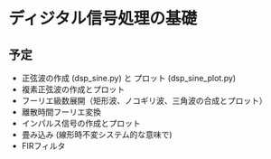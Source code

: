 # ディジタル信号処理の基礎
## 予定
- 正弦波の作成 (dsp_sine.py) と プロット (dsp_sine_plot.py)
- 複素正弦波の作成とプロット
- フーリエ級数展開（矩形波、ノコギリ波、三角波の合成とプロット）
- 離散時間フーリエ変換
- インパルス信号の作成とプロット
- 畳み込み (線形時不変システム的な意味で)
- FIRフィルタ
